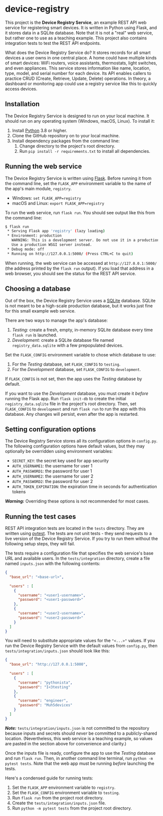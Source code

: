 # device-registry

This project is the **Device Registry Service**,
an example REST API web service for registering smart devices.
It is written in Python using Flask, and it stores data in a SQLite database.
Note that it is not a "real" web service, but rather one to use as a teaching example.
This project also contains integration tests to test the REST API endpoints.

What does the Device Registry Service do?
It stores records for all smart devices a user owns in one central place.
A home could have multiple kinds of smart devices:
WiFi routers, voice assistants, thermostats, light switches, and even appliances.
This service stores information like name, location, type, model, and serial number for each device.
Its API enables callers to practice CRUD (Create, Retrieve, Update, Delete) operations.
In theory, a dashboard or monitoring app could use a registry service like this to quickly access devices.


## Installation

The Device Registry Service is designed to run on your local machine.
It should run on any operating system (Windows, macOS, Linux).
To install it:

1. Install [Python](https://www.python.org/) 3.8 or higher.
2. Clone the GitHub repository on to your local machine.
3. Install dependency packages from the command line:
   1. Change directory to the project's root directory.
   2. Run `pip install -r requirements.txt` to install all dependencies.


## Running the web service

The Device Registry Service is written using [Flask](https://flask.palletsprojects.com/en/2.0.x/).
Before running it from the command line,
set the `FLASK_APP` environment variable to the name of the app's main module, `registry`.

* Windows: `set FLASK_APP=registry`
* macOS and Linux: `export FLASK_APP=registry`

To run the web service, run `flask run`.
You should see output like this from the command line:

```bash
$ flask run
 * Serving Flask app 'registry' (lazy loading)
 * Environment: production
   WARNING: This is a development server. Do not use it in a production deployment.
   Use a production WSGI server instead.
 * Debug mode: off
 * Running on http://127.0.0.1:5000/ (Press CTRL+C to quit)
```

When running, the web service can be accessed at `http://127.0.0.1:5000/`
(the address printed by the `flask run` output).
If you load that address in a web browser, you should see the status for the REST API service.


## Choosing a database

Out of the box, the Device Registry Service uses a [SQLite](https://www.sqlite.org/index.html) database.
SQLite is not meant to be a high-scale production database,
but it works just fine for this small example web service.

There are two ways to manage the app's database:

1. *Testing:* create a fresh, empty, in-memory SQLite database every time `flask run` is launched.
2. *Development:* create a SQLite database file named `registry_data.sqlite` with a few prepopulated devices.

Set the `FLASK_CONFIG` environment variable to chose which database to use:

1. For the *Testing* database, set `FLASK_CONFIG` to `testing`.
2. For the *Development* database, set `FLASK_CONFIG` to `development`.

If `FLASK_CONFIG` is not set, then the app uses the *Testing* database by default.

If you want to use the *Development* database,
you must create it *before* running the Flask app.
Run `flask init-db` to create the initial `registry_data.sqlite` file in the project's root directory.
Then, set `FLASK_CONFIG` to `development` and run `flask run` to run the app with this database.
Any changes will persist, even after the app is restarted.


## Setting configuration options

The Device Registry Service stores all its configuration options in `config.py`.
The following configuration options have default values,
but they may optionally be overridden using environment variables:

* `SECRET_KEY`: the secret key used for app security
* `AUTH_USERNAME1`: the username for user 1
* `AUTH_PASSWORD1`: the password for user 1
* `AUTH_USERNAME2`: the username for user 2
* `AUTH_PASSWORD2`: the password for user 2
* `AUTH_TOKEN_EXPIRATION`: the expiration time in seconds for authentication tokens

***Warning:*** Overriding these options is not recommended for most cases.


## Running the test cases

REST API integration tests are located in the `tests` directory.
They are written using [pytest](https://docs.pytest.org/).
The tests are not unit tests -
they send requests to a live version of the Device Registry Service.
If you try to run them without the following setup steps, they will fail.

The tests require a configuration file that specifies the web service's base URL and available users.
In the `tests/integration` directory, create a file named `inputs.json` with the following contents:

```json
{
  "base_url": "<base-url>",
  
  "users" : [
    {
      "username": "<user1-username>",
      "password": "<user1-password>"
    },
    {
      "username": "<user2-username>",
      "password": "<user2-password>"
    }
  ]
}
```

You will need to substitute appropriate values for the `"<...>"` values.
If you run the Device Registry Service with the default values from `config.py`,
then `tests/integration/inputs.json` should look like this:

```json
{
  "base_url": "http://127.0.0.1:5000",
  
  "users" : [
    {
      "username": "pythonista",
      "password": "I<3testing"
    },
    {
      "username": "engineer",
      "password": "Muh5devices"
    }
  ]
}
```

***Note:*** `tests/integration/inputs.json` is not committed to the repository
because inputs and secrets should *never* be committed to a publicly-shared location.
(Nevertheless, this web service is a teaching example,
so values are pasted in the section above for convenience and clarity.)

Once the inputs file is ready, configure the app to use the *Testing* database and run `flask run`.
Then, in another command line terminal, run `python -m pytest tests`.
Note that the web app must be running *before* launching the tests.

Here's a condensed guide for running tests:

1. Set the `FLASK_APP` environment variable to `registry`.
2. Set the `FLASK_CONFIG` environment variable to `testing`.
3. Run `flask run` from the project root directory.
4. Create the `tests/integration/inputs.json` file.
5. Run `python -m pytest tests` from the project root directory.
